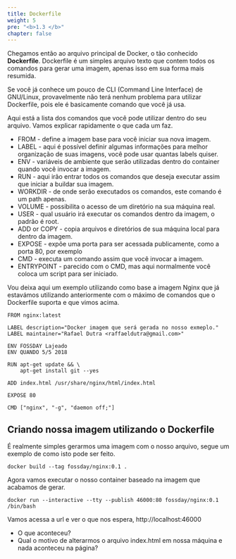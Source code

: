 ```yaml
---
title: Dockerfile
weight: 5
pre: "<b>1.3 </b>"
chapter: false
---
```



Chegamos então ao arquivo principal de Docker, o tão conhecido **Dockerfile**. Dockerfile é um simples arquivo texto que contem todos os comandos para gerar uma imagem, apenas isso em sua forma mais resumida.

Se você já conhece um pouco de CLI (Command Line Interface) de GNU/Linux, provavelmente não terá nenhum problema para utilizar Dockerfile, pois ele é basicamente comando que você já usa.

Aqui está a lista dos comandos que você pode utilizar dentro do seu arquivo. Vamos explicar rapidamente o que cada um faz.

* FROM - define a imagem base para você iniciar sua nova imagem.
* LABEL - aqui é possível definir algumas informações para melhor organização de suas imagens, você pode usar quantas labels quiser.
* ENV - variáveis de ambiente que serão utilizadas dentro do container quando você invocar a imagem.
* RUN - aqui irão entrar todos os comandos que deseja executar assim que iniciar a buildar sua imagem.
* WORKDIR - de onde serão executados os comandos, este comando é um path apenas.
* VOLUME - possibilita o acesso de um diretório na sua máquina real.
* USER - qual usuário irá executar os comandos dentro da imagem, o padrão é root.
* ADD or COPY - copia arquivos e diretórios de sua máquina local para dentro da imagem.
* EXPOSE - expõe uma porta para ser acessada publicamente, como a porta 80, por exemplo
* CMD - executa um comando assim que você invocar a imagem.
* ENTRYPOINT - parecido com o CMD, mas aqui normalmente você coloca um script para ser iniciado.

Vou deixa aqui um exemplo utilizando como base a imagem Nginx que já estavámos utilizando anteriormente com o máximo de comandos que o Dockerfile suporta e que vimos acima.

```
FROM nginx:latest

LABEL description="Docker imagem que será gerada no nosso exmeplo."
LABEL maintainer="Rafael Dutra <raffaeldutra@gmail.com>"

ENV FOSSDAY Lajeado
ENV QUANDO 5/5 2018

RUN apt-get update && \
    apt-get install git --yes

ADD index.html /usr/share/nginx/html/index.html

EXPOSE 80

CMD ["nginx", "-g", "daemon off;"]
```

## Criando nossa imagem utilizando o Dockerfile

É realmente simples gerarmos uma imagem com o nosso arquivo, segue um exemplo de como isto pode ser feito.

```
docker build --tag fossday/nginx:0.1 .
```

Agora vamos executar o nosso container baseado na imagem que acabamos de gerar.

```
docker run --interactive --tty --publish 46000:80 fossday/nginx:0.1 /bin/bash
```

Vamos acessa a url e ver o que nos espera, http://localhost:46000

* O que aconteceu?
* Qual o motivo de alterarmos o arquivo index.html em nossa máquina e nada aconteceu na página?

